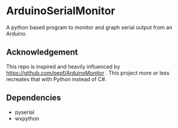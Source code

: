 # ArduinoSerialMonitor
A python based program to monitor and graph serial output from an Arduino.

## Acknowledgement
This repo is inspired and heavily influenced by https://github.com/pepf/ArduinoMonitor . This project more or less recreates that with Python instead of C#.

## Dependencies

* pyserial
* wxpython